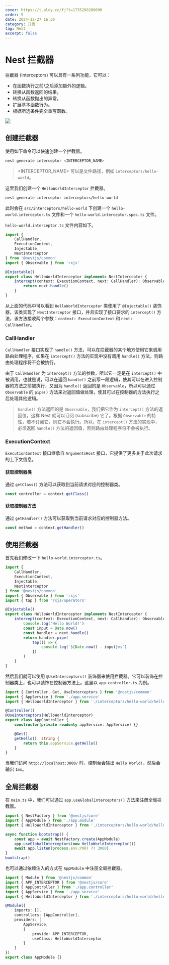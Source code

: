 ```yaml
---
cover: https://t.alcy.cc/fj?t=1735288200000
order: 9
date: 2024-12-27 16:30
category: 开发
tag: Nest
excerpt: false
---
```


# Nest 拦截器

拦截器 (Interceptors) 可以具有一系列功能，它可以：

- 在函数执行之前/之后添加额外的逻辑。
- 转换从函数返回的结果。
- 转换从函数抛出的异常。
- 扩展基本函数行为。
- 根据所选条件完全重写函数。

![](https://happier-blog.oss-cn-qingdao.aliyuncs.com/NestStudyNotes/Nest%E6%8B%A6%E6%88%AA%E5%99%A801.jpg)

## 创建拦截器

使用如下命令可以快速创建一个拦截器。

```sh
nest generate interceptor <INTERCEPTOR_NAME>
```

> <INTERCEPTOR_NAME> 可以是文件路径，例如 `interceptors/hello-world`。

这里我们创建一个 `HelloWorldInterceptor` 拦截器。

```sh
nest generate interceptor interceptors/hello-world
```

此时会在 `src/interceptors/hello-world` 下创建一个 `hello-world.interceptor.ts` 文件和一个 `hello-world.interceptor.spec.ts` 文件。

`hello-world.interceptor.ts` 文件内容如下。

```TypeScript
import {
    CallHandler,
    ExecutionContext,
    Injectable,
    NestInterceptor
} from '@nestjs/common'
import { Observable } from 'rxjs'

@Injectable()
export class HelloWorldInterceptor implements NestInterceptor {
    intercept(context: ExecutionContext, next: CallHandler): Observable<any> {
        return next.handle()
    }
}
```

从上面的代码中可以看到 `HelloWorldInterceptor` 类使用了 `@Injectable()` 装饰器，该类实现了 `NestInterceptor` 接口，并且实现了接口要求的 `intercept()` 方法，该方法接收两个参数：`context: ExecutionContext` 和 `next: CallHandler`。

### CallHandler

`CallHandler` 接口实现了 `handle()` 方法，可以在拦截器的某个地方使用它来调用路由处理程序，如果在 `intercept()` 方法的实现中没有调用 `handle()` 方法，则路由处理程序将不会被执行。

由于 `CallHandler` 为 `intercept()` 方法的参数，所以它一定是在 `intercept()` 中被调用，也就是说，可以在返回 `handle()` 之前写一段逻辑，使其可以在进入控制器的方法之前被执行，又因为 `handle()` 返回的是 `Observable`，所以可以通过 `Observable` 的 `pipe()` 方法来对返回值做处理，使其可以在控制器的方法执行之后处理其他逻辑。

> `handle()` 方法返回的是 `Observable`，我们把它作为 `intercept()` 方法的返回值，这样 Nest 就可以订阅 (subscribe) 它了。根据 `Observable` 的特性，若不订阅它，则它不会执行。所以，在 `intercept()` 方法的实现中，必须返回 `handle()` 方法的返回值，否则路由处理程序将不会被执行。

### ExecutionContext

`ExecutionContext` 接口继承自 `ArgumentsHost` 接口，它提供了更多关于此次请求的上下文信息。

#### 获取控制器类

通过 `getClass()` 方法可以获取到当前请求对应的控制器类。

```TypeScript
const controller = context.getClass()
```

#### 获取控制器方法

通过 `getHandler()` 方法可以获取到当前请求对应的控制器方法。

```TypeScript
const method = context.getHandler()
```

## 使用拦截器

首先我们修改一下 `hello-world.interceptor.ts`。

```TypeScript
import {
    CallHandler,
    ExecutionContext,
    Injectable,
    NestInterceptor
} from '@nestjs/common'
import { Observable } from 'rxjs'
import { tap } from 'rxjs/operators'

@Injectable()
export class HelloWorldInterceptor implements NestInterceptor {
    intercept(context: ExecutionContext, next: CallHandler): Observable<any> {
        console.log('Hello World!')
        const input = Date.now()
        const handler = next.handle()
        return handler.pipe(
            tap(() => {
                console.log(`${Date.now() - input}ms`)
            })
        )
    }
}
```

然后我们就可以使用 `@UseInterceptors()` 装饰器来使用拦截器。它可以装饰在控制器类上，也可以装饰在控制器方法上。这里以 `app.controller.ts` 为例。

```TypeScript
import { Controller, Get, UseInterceptors } from '@nestjs/common'
import { AppService } from './app.service'
import { HelloWorldInterceptor } from './interceptors/hello-world/hello-world.interceptor'

@Controller()
@UseInterceptors(HelloWorldInterceptor)
export class AppController {
    constructor(private readonly appService: AppService) {}

    @Get()
    getHello(): string {
        return this.appService.getHello()
    }
}
```

当我们访问 `http://localhost:3000/` 时，控制台会输出 `Hello World!`，然后会输出 `1ms`。

## 全局拦截器

在 `main.ts` 中，我们可以通过 `app.useGlobalInterceptors()` 方法来注册全局拦截器。

```TypeScript
import { NestFactory } from '@nestjs/core'
import { AppModule } from './app.module'
import { HelloWorldInterceptor } from './interceptors/hello-world/hello-world.interceptor'

async function bootstrap() {
    const app = await NestFactory.create(AppModule)
    app.useGlobalInterceptors(new HelloWorldInterceptor())
    await app.listen(process.env.PORT ?? 3000)
}
bootstrap()
```

也可以通过依赖注入的方式在 `AppModule` 中注册全局拦截器。

```TypeScript
import { Module } from '@nestjs/common'
import { APP_INTERCEPTOR } from '@nestjs/core'
import { AppController } from './app.controller'
import { AppService } from './app.service'
import { HelloWorldInterceptor } from './interceptors/hello-world/hello-world.interceptor'

@Module({
    imports: [],
    controllers: [AppController],
    providers: [
        AppService,
        {
            provide: APP_INTERCEPTOR,
            useClass: HelloWorldInterceptor
        }
    ]
})
export class AppModule {}
```
